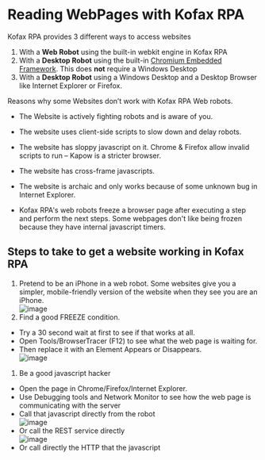 # Reading WebPages with Kofax RPA
Kofax RPA provides 3 different ways to access websites
1. With a **Web Robot** using the built-in webkit engine in Kofax RPA
1. With a **Desktop Robot** using the built-in [Chromium Embedded Framework](https://en.wikipedia.org/wiki/Chromium_Embedded_Framework). This does **not** require a Windows Desktop
1. With a **Desktop Robot** using a Windows Desktop and a Desktop Browser like Internet Explorer or Firefox.

Reasons why some Websites don’t work with Kofax RPA Web robots.
* The Website is actively fighting robots and is aware of you.
* The website uses client-side scripts to slow down and delay robots.
* The website has sloppy javascript on it. Chrome & Firefox allow invalid scripts to run – Kapow is a stricter browser.
* The website has cross-frame javascripts. 

* The website is archaic and only works because of some unknown bug in Internet Explorer.
* Kofax RPA's web robots freeze a browser page after executing a step and perform the next steps. Some webpages don't like being frozen because they have internal javascript timers.

## Steps to take to get a website working in Kofax RPA
1. Pretend to be an iPhone in a web robot. Some websites give you a simpler, mobile-friendly version of the website when they see you are an iPhone.  
![image](https://user-images.githubusercontent.com/47416964/120484462-64a48d00-c3b3-11eb-863f-5f981af7fb5e.png)
1. Find a good FREEZE condition.
  * Try a 30 second wait at first to see if that works at all.
  * Open Tools/BrowserTracer (F12) to see what the web page is waiting for.
  * Then replace it with an Element Appears or Disappears.  
![image](https://user-images.githubusercontent.com/47416964/120484684-9ae20c80-c3b3-11eb-8d4d-1b0b4e9ab04a.png)
1. Be a good javascript hacker
  * Open the page in Chrome/Firefox/Internet Explorer.
  * Use Debugging tools and Network Monitor to see how the web page is communicating with the server
  * Call that javascript directly from the robot  
![image](https://user-images.githubusercontent.com/47416964/120484832-bea55280-c3b3-11eb-9c36-fd9714d52ab3.png)
  * Or call the REST service directly  
![image](https://user-images.githubusercontent.com/47416964/120484865-c664f700-c3b3-11eb-956e-23eae4db4562.png)
  * Or call directly the HTTP that the javascript







